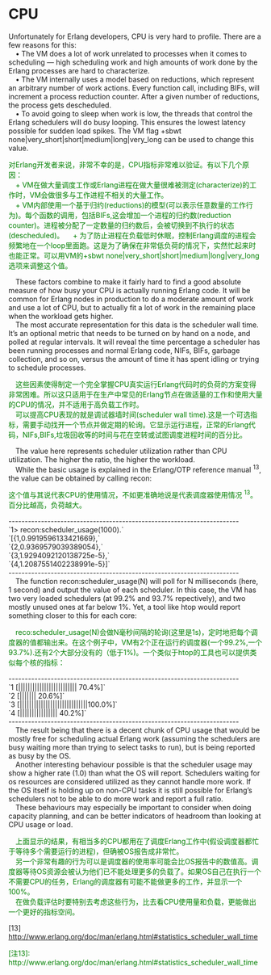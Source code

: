 # CPU
Unfortunately for Erlang developers, CPU is very hard to profile. There are a few reasons
for this:<br>
&emsp;• The VM does a lot of work unrelated to processes when it comes to scheduling — high
scheduling work and high amounts of work done by the Erlang processes are hard to
characterize.<br>
&emsp;• The VM internally uses a model based on reductions, which represent an arbitrary
number of work actions. Every function call, including BIFs, will increment a process
reduction counter. After a given number of reductions, the process gets descheduled.<br>
&emsp;• To avoid going to sleep when work is low, the threads that control the Erlang schedulers will do busy looping. This ensures the lowest latency possible for sudden load
spikes. The VM flag +sbwt none|very_short|short|medium|long|very_long can
be used to change this value.<br>
<p></p> <font color="green">
对Erlang开发者来说，非常不幸的是，CPU指标非常难以验证。有以下几个原因：<br>
&emsp;+ VM在做大量调度工作或Erlang进程在做大量很难被测定(characterize)的工作时，VM会做很多与工作进程不相关的大量工作。<br>
&emsp;+ VM内部使用一个基于归约(reductions)的模型(可以表示任意数量的工作行为)。每个函数的调用，包括BIFs,这会增加一个进程的归约数(reduction counter)。进程被分配了一定数量的归约数后，会被切换到不执行的状态(descheduled)。
&emsp;+ 为了防止进程在负载低时休眠，控制Erlang调度的进程会频繁地在一个loop里面跑。这是为了确保在非常低负荷的情况下，实然忙起来时也能正常。可以用VM的+sbwt none|very_short|short|medium|long|very_long 选项来调整这个值。
</font> <p></p>

&emsp;These factors combine to make it fairly hard to find a good absolute measure of how
busy your CPU is actually running Erlang code. It will be common for Erlang nodes in
production to do a moderate amount of work and use a lot of CPU, but to actually fit a
lot of work in the remaining place when the workload gets higher.<br>
&emsp;The most accurate representation for this data is the scheduler wall time. It’s an optional
metric that needs to be turned on by hand on a node, and polled at regular intervals. It
will reveal the time percentage a scheduler has been running processes and normal Erlang
code, NIFs, BIFs, garbage collection, and so on, versus the amount of time it has spent
idling or trying to schedule processes.<br>
<p></p> <font color="green">
&emsp;这些因素使得制定一个完全掌握CPU真实运行Erlang代码时的负荷的方案变得非常困难。所以这只适用于在生产中常见的Erlang节点在做适量的工作和使用大量的CPU的情况，并不适用于高负载工作时。<br>
&emsp;可以提高CPU表现的就是调试器墙时间(scheduler wall time).这是一个可选指标，需要手动找开一个节点并做定期的轮询。它显示运行进程，正常的Erlang代码，NIFs,BIFs,垃圾回收等的时间与花在空转或试图调度进程时间的百分比。
</font> <p></p>

&emsp;The value here represents scheduler utilization rather than CPU utilization. The higher
the ratio, the higher the workload.<br>
&emsp;While the basic usage is explained in the Erlang/OTP reference manual <sup>13</sup>, the value
can be obtained by calling recon:<br>
<p></p> <font color="green">
这个值与其说代表CPU的使用情况，不如更准确地说是代表调度器使用情况 <sup>13</sup>。百分比越高，负荷越大。
</font> <p></p>
-----------------------------------------------------------------------<br>
`1> recon:scheduler_usage(1000).`<br>
`[{1,0.9919596133421669},`<br>
`{2,0.9369579039389054},`<br>
`{3,1.9294092120138725e-5},`<br>
`{4,1.2087551402238991e-5}]`<br>
-----------------------------------------------------------------------<br>
&emsp;The function recon:scheduler_usage(N) will poll for N milliseconds (here, 1 second)
and output the value of each scheduler. In this case, the VM has two very loaded schedulers (at 99.2% and 93.7% repectively), and two mostly unused ones at far below 1%. Yet, a tool like htop would report something closer to this for each core:
<p></p> <font color="green">
&emsp;reco:scheduler_usage(N)会做N毫秒间隔的轮询(这里是1s)，定时地把每个调度器的值都输出来。在这个例子中，VM有2个正在运行的调度器(一个99.2%,一个93.7%).还有2个大部分没有的（低于1%)。一个类似于htop的工具也可以提供类似每个核的指标：
</font> <p></p>
-----------------------------------------------------------------------<br>
`1 [||||||||||||||||||||||||| 70.4%]`<br>
`2 [||||||| 20.6%]`<br>
`3 [|||||||||||||||||||||||||||||100.0%]`<br>
`4 [|||||||||||||||| 40.2%]`<br>
-----------------------------------------------------------------------<br>
&emsp;The result being that there is a decent chunk of CPU usage that would be mostly free
for scheduling actual Erlang work (assuming the schedulers are busy waiting more than
trying to select tasks to run), but is being reported as busy by the OS.<br>
&emsp;Another interesting behaviour possible is that the scheduler usage may show a higher
rate (1.0) than what the OS will report. Schedulers waiting for os resources are considered utilized as they cannot handle more work. If the OS itself is holding up on non-CPU tasks
it is still possible for Erlang’s schedulers not to be able to do more work and report a full
ratio.<br>
&emsp;These behaviours may especially be important to consider when doing capacity planning,
and can be better indicators of headroom than looking at CPU usage or load.
<p></p> <font color="green">
&emsp;上面显示的结果，有相当多的CPU都用在了调度Erlang工作中(假设调度器都忙于等待多个需要运行的进程)，但确被OS报告成非常忙。<br>
&emsp;另一个非常有趣的行为可以是调度器的使用率可能会比OS报告中的数值高。调度器等待OS资源会被认为他们已不能处理更多的负载了。如果OS自己在执行一个不需要CPU的任务，Erlang的调度器有可能不能做更多的工作，并显示一个100%。<br>
&emsp;在做负载评估时要特别去考虑这些行为，比去看CPU使用量和负载，更能做出一个更好的指标空间。
</font> <p></p>

[13] http://www.erlang.org/doc/man/erlang.html#statistics_scheduler_wall_time

<p></p> <font color="green">
[注13]: http://www.erlang.org/doc/man/erlang.html#statistics_scheduler_wall_time
</font> <p></p>

